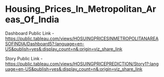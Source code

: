 # Housing_Prices_In_Metropolitan_Areas_Of_India


Dashboard Public Link - https://public.tableau.com/views/HOSUINGPRICESINMETROPOLITANAREASOFINDIA/Dashboard5?:language=en-US&publish=yes&:display_count=n&:origin=viz_share_link

Story Public Link - https://public.tableau.com/views/HOSUINGPRICEPREDICTION/Story1?:language=en-US&publish=yes&:display_count=n&:origin=viz_share_link
